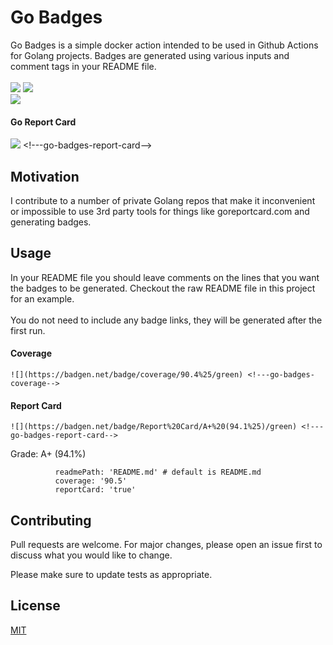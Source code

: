 # Go Badges

Go Badges is a simple docker action intended to be used in Github Actions for Golang projects. Badges are generated using various inputs and comment tags in your README file.
<br/><br/>
![](https://badgen.net/badge/coverage/90.4%25/green) <!---go-badges-coverage-->
![](https://badgen.net/badge/release//blue) <!---go-badges-version-->
<br/>![](https://badgen.net/badge/license/MIT/blue) <br/>
#### Go Report Card
![](https://badgen.net/badge/Report%20Card/A+%20(94.1%25)/green) <!---go-badges-report-card-->

## Motivation

I contribute to a number of private Golang repos that make it inconvenient or impossible to use 3rd party tools for things like goreportcard.com and generating badges.

## Usage

In your README file you should leave comments on the lines that you want the badges to be generated.
Checkout the raw README file in this project for an example. <br/><br/>You do not need to include any badge links,
they will be generated after the first run.

#### Coverage
```
![](https://badgen.net/badge/coverage/90.4%25/green) <!---go-badges-coverage-->
```
#### Report Card
```
![](https://badgen.net/badge/Report%20Card/A+%20(94.1%25)/green) <!---go-badges-report-card-->
```
Grade: A+ (94.1%)
```
          readmePath: 'README.md' # default is README.md
          coverage: '90.5'
          reportCard: 'true'
```

## Contributing
Pull requests are welcome. For major changes, please open an issue first to discuss what you would like to change.

Please make sure to update tests as appropriate.

## License
[MIT](https://choosealicense.com/licenses/mit/)
